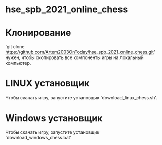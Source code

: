 # hse_spb_2021_online_chess
# Клонирование
  'git clone https://github.com/Artem2003OnToday/hse_spb_2021_online_chess.git' нужен, чтобы скопировать все компоненты игры на локальный компьютер.
# LINUX установщик
  Чтобы скачать игру, запустите установщик 'download_linux_chess.sh'.
# Windows установщик
  Чтобы скачать игру, запустите установщик 'download_windows_chess.bat'
